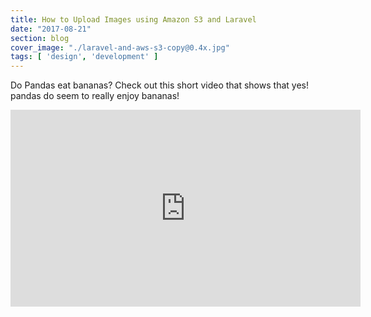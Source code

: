 ```yaml
---
title: How to Upload Images using Amazon S3 and Laravel
date: "2017-08-21"
section: blog
cover_image: "./laravel-and-aws-s3-copy@0.4x.jpg"
tags: [ 'design', 'development' ]
---
```


Do Pandas eat bananas? Check out this short video that shows that yes! pandas do
seem to really enjoy bananas!

<iframe width="560" height="315" src="https://www.youtube.com/embed/4SZl1r2O_bY" frameborder="0" allowfullscreen></iframe>